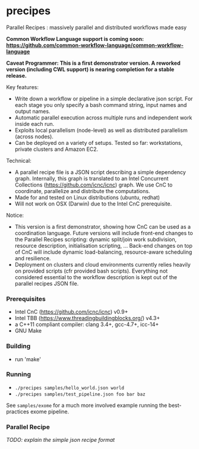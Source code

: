 # precipes
Parallel Recipes : massively parallel and distributed workflows made easy

**Common Workflow Language support is coming soon: https://github.com/common-workflow-language/common-workflow-language**

**Caveat Programmer: This is a first demonstrator version. A reworked version (including CWL support) is nearing completion for a stable release.**

Key features:
  - Write down a workflow or pipeline in a simple declarative json script. For each stage you only specify a bash command string, input names and output names.
  - Automatic parallel execution across multiple runs and independent work inside each run.
  - Exploits local parallelism (node-level) as well as distributed parallelism (across nodes).
  - Can be deployed on a variety of setups. Tested so far: workstations, private clusters and Amazon EC2.
  
Technical: 
  - A parallel recipe file is a JSON script describing a simple dependency graph. Internally, this graph is translated to an Intel Concurrent Collections (https://github.com/icnc/icnc) graph. We use CnC to coordinate, parallelize and distribute the computations.
  - Made for and tested on Linux distributions (ubuntu, redhat)
  - Will not work on OSX (Darwin) due to the Intel CnC prerequisite.

Notice:
  - This version is a first demonstrator, showing how CnC can be used as a coordination language. Future versions will include front-end changes to the Parallel Recipes scripting: dynamic split/join work subdivision, resource description, initialisation scripting, ...  Back-end changes on top of CnC will include dynamic load-balancing, resource-aware scheduling and resilience.
  - Deployment on clusters and cloud environments currently relies heavily on provided scripts (cfr provided bash scripts). Everything not considered essential to the workflow description is kept out of the parallel recipes JSON file.

### Prerequisites
  - Intel CnC (https://github.com/icnc/icnc) v0.9+
  - Intel TBB (https://www.threadingbuildingblocks.org/) v4.3+
  - a C++11 compliant compiler: clang 3.4+, gcc-4.7+, icc-14+
  - GNU Make

### Building
  - run 'make'

### Running
  - `./precipes samples/hello_world.json world`
  - `./precipes samples/test_pipeline.json foo bar baz`

  See `samples/exome` for a much more involved example running the best-practices exome pipeline.

### Parallel Recipe
*TODO: explain the simple json recipe format*
